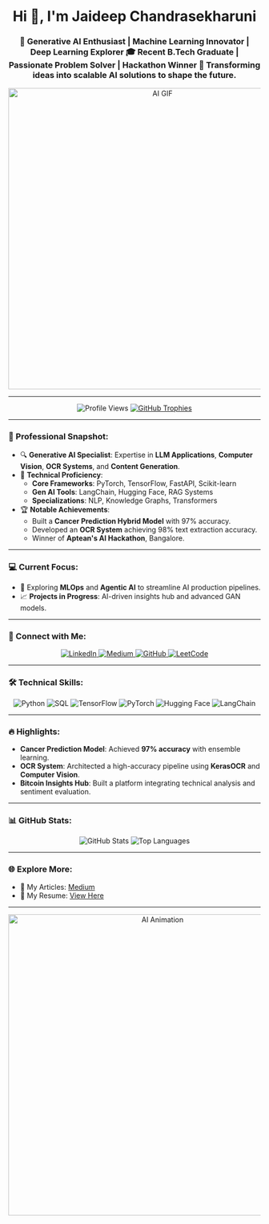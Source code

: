 

<h1 align="center">Hi 👋, I'm Jaideep Chandrasekharuni</h1>
<h3 align="center">
🚀 Generative AI Enthusiast | Machine Learning Innovator | Deep Learning Explorer  
🎓 Recent B.Tech Graduate | Passionate Problem Solver | Hackathon Winner  
🎯 Transforming ideas into scalable AI solutions to shape the future.
</h3>

<div align="center">
  <img src="https://media.giphy.com/media/26tn33aiTi1jkl6H6/giphy.gif" alt="AI GIF" width="600"/>
</div>

---

<p align="center">
  <img src="https://komarev.com/ghpvc/?username=jaideep27&label=Profile%20views&color=0e75b6&style=flat" alt="Profile Views" />
  <a href="https://github.com/ryo-ma/github-profile-trophy">
    <img src="https://github-profile-trophy.vercel.app/?username=jaideep27&theme=radical&margin-w=15&margin-h=15&column=5" alt="GitHub Trophies" />
  </a>
</p>

---

### 🌟 Professional Snapshot:
- 🔍 **Generative AI Specialist**: Expertise in **LLM Applications**, **Computer Vision**, **OCR Systems**, and **Content Generation**.  
- 🎯 **Technical Proficiency**:  
  - **Core Frameworks**: PyTorch, TensorFlow, FastAPI, Scikit-learn  
  - **Gen AI Tools**: LangChain, Hugging Face, RAG Systems  
  - **Specializations**: NLP, Knowledge Graphs, Transformers  
- 🏆 **Notable Achievements**:  
  - Built a **Cancer Prediction Hybrid Model** with 97% accuracy.  
  - Developed an **OCR System** achieving 98% text extraction accuracy.  
  - Winner of **Aptean's AI Hackathon**, Bangalore.  

---

### 💻 Current Focus:
- 🌱 Exploring **MLOps** and **Agentic AI** to streamline AI production pipelines.  
- 📈 **Projects in Progress**: AI-driven insights hub and advanced GAN models.

---

### 🔗 Connect with Me:
<p align="center">
  <a href="https://linkedin.com/in/jaideep-ch-905483221" target="_blank">
    <img src="https://img.shields.io/badge/LinkedIn-0A66C2?style=for-the-badge&logo=linkedin&logoColor=white" alt="LinkedIn" />
  </a>
  <a href="https://medium.com/@jaideepch007" target="_blank">
    <img src="https://img.shields.io/badge/Medium-12100E?style=for-the-badge&logo=medium&logoColor=white" alt="Medium" />
  </a>
  <a href="https://github.com/Jaideep27" target="_blank">
    <img src="https://img.shields.io/badge/GitHub-181717?style=for-the-badge&logo=github&logoColor=white" alt="GitHub" />
  </a>
  <a href="https://leetcode.com/u/jaideepch007/" target="_blank">
    <img src="https://img.shields.io/badge/LeetCode-FFA116?style=for-the-badge&logo=leetcode&logoColor=white" alt="LeetCode" />
  </a>
</p>

---

### 🛠️ Technical Skills:
<p align="center">
  <img src="https://img.shields.io/badge/Python-3776AB?style=for-the-badge&logo=python&logoColor=white" alt="Python" />
  <img src="https://img.shields.io/badge/SQL-316192?style=for-the-badge&logo=postgresql&logoColor=white" alt="SQL" />
  <img src="https://img.shields.io/badge/TensorFlow-FF6F00?style=for-the-badge&logo=tensorflow&logoColor=white" alt="TensorFlow" />
  <img src="https://img.shields.io/badge/PyTorch-EE4C2C?style=for-the-badge&logo=pytorch&logoColor=white" alt="PyTorch" />
  <img src="https://img.shields.io/badge/HuggingFace-FFD700?style=for-the-badge&logo=huggingface&logoColor=black" alt="Hugging Face" />
  <img src="https://img.shields.io/badge/LangChain-007ACC?style=for-the-badge&logo=langchain&logoColor=white" alt="LangChain" />
</p>

---

### 🔥 Highlights:
- **Cancer Prediction Model**: Achieved **97% accuracy** with ensemble learning.  
- **OCR System**: Architected a high-accuracy pipeline using **KerasOCR** and **Computer Vision**.  
- **Bitcoin Insights Hub**: Built a platform integrating technical analysis and sentiment evaluation.  

---

### 📊 GitHub Stats:
<div align="center">
  <img src="https://github-readme-stats.vercel.app/api?username=jaideep27&show_icons=true&theme=radical&include_all_commits=true" alt="GitHub Stats" />
  <img src="https://github-readme-stats.vercel.app/api/top-langs/?username=jaideep27&layout=compact&theme=radical" alt="Top Languages" />
</div>

---

### 🌐 Explore More:
- 📝 My Articles: [Medium](https://medium.com/@jaideepch007)  
- 📄 My Resume: [View Here](https://drive.google.com/file/d/1KabdMs2lOD6ESILLzvf3Ex6KDbr6YJId/view?usp=sharing)

---

<div align="center">
  <img src="https://media.giphy.com/media/Ll22OhMLAlVDb8UQWe/giphy.gif" alt="AI Animation" width="600" />
</div>

